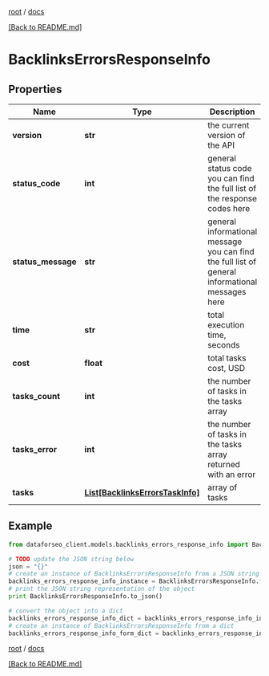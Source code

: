 [root](./../ "root") / [docs](./ "docs")

[[Back to README.md]](./../README.md "[Back to README.md]")

# BacklinksErrorsResponseInfo

## Properties

Name | Type | Description | Notes
------------ | ------------- | ------------- | -------------
**version** | **str** | the current version of the API | [optional]
**status_code** | **int** | general status code you can find the full list of the response codes here | [optional]
**status_message** | **str** | general informational message you can find the full list of general informational messages here | [optional]
**time** | **str** | total execution time, seconds | [optional]
**cost** | **float** | total tasks cost, USD | [optional]
**tasks_count** | **int** | the number of tasks in the tasks array | [optional]
**tasks_error** | **int** | the number of tasks in the tasks array returned with an error | [optional]
**tasks** | [**List[BacklinksErrorsTaskInfo]**](BacklinksErrorsTaskInfo.md) | array of tasks | [optional]

## Example

```python
from dataforseo_client.models.backlinks_errors_response_info import BacklinksErrorsResponseInfo

# TODO update the JSON string below
json = "{}"
# create an instance of BacklinksErrorsResponseInfo from a JSON string
backlinks_errors_response_info_instance = BacklinksErrorsResponseInfo.from_json(json)
# print the JSON string representation of the object
print BacklinksErrorsResponseInfo.to_json()

# convert the object into a dict
backlinks_errors_response_info_dict = backlinks_errors_response_info_instance.to_dict()
# create an instance of BacklinksErrorsResponseInfo from a dict
backlinks_errors_response_info_form_dict = backlinks_errors_response_info.from_dict(backlinks_errors_response_info_dict)
```

  

[root](./../ "root") / [docs](./ "docs")

[[Back to README.md]](./../README.md "[Back to README.md]")